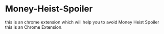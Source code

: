 # Money-Heist-Spoiler
this is an chrome extension which will help you to avoid Money Heist Spoiler
this is an Chrome Extension.
